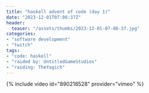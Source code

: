 ```yaml
---
title: "haskell advent of code (day 1)"
date: "2023-12-01T07:08:37Z"
header:
  teaser: "/assets/thumbs/2023-12-01-07-08-37.jpg"
categories:
- "software development"
- "twitch"
tags:
- "code: haskell"
- "raided by: UntitledGameStudios"
- "raiding: TheYagich"
---
```

{% include video id="890218528" provider="vimeo" %}
